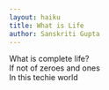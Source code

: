 ```yaml
---
layout: haiku
title: What is Life
author: Sanskriti Gupta
---
```


What is complete life? <br>
If not of zeroes and ones<br>
In this techie world <br>